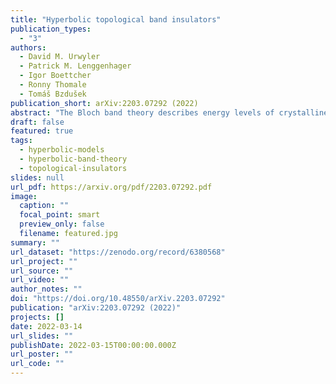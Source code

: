 ```yaml
---
title: "Hyperbolic topological band insulators"
publication_types:
  - "3"
authors:
  - David M. Urwyler
  - Patrick M. Lenggenhager
  - Igor Boettcher
  - Ronny Thomale
  - Tomáš Bzdušek
publication_short: arXiv:2203.07292 (2022)
abstract: "The Bloch band theory describes energy levels of crystalline media by a collection of bands in momentum space. These bands can be characterized by non-trivial topological invariants, which via bulk-boundary correspondence imply protected boundary states inside the bulk energy gap. Recently, hyperbolic lattices that tile the negatively curved hyperbolic plane emerged as a new paradigm of synthetic matter, and their energy levels were characterized by a band structure in a four- (or higher-)dimensional momentum space. To explore the uncharted topological aspects arising in hyperbolic band theory, we here introduce elementary models of hyperbolic topological band insulators: the hyperbolic Haldane model and the hyperbolic Kane-Mele model; both obtained by replacing the hexagonal cells of their Euclidean counterparts by octagons. Their non-trivial topology is revealed by computing topological invariants in both position and momentum space. The bulk-boundary correspondence is evidenced by comparing bulk and boundary density of states, by modelling propagation of edge excitations, and by their robustness against disorder."
draft: false
featured: true
tags:
  - hyperbolic-models
  - hyperbolic-band-theory
  - topological-insulators
slides: null
url_pdf: https://arxiv.org/pdf/2203.07292.pdf
image:
  caption: ""
  focal_point: smart
  preview_only: false
  filename: featured.jpg
summary: ""
url_dataset: "https://zenodo.org/record/6380568"
url_project: ""
url_source: ""
url_video: ""
author_notes: ""
doi: "https://doi.org/10.48550/arXiv.2203.07292"
publication: "arXiv:2203.07292 (2022)"
projects: []
date: 2022-03-14
url_slides: ""
publishDate: 2022-03-15T00:00:00.000Z
url_poster: ""
url_code: ""
---
```

